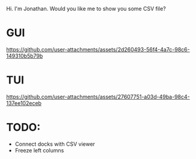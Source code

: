 Hi. I'm Jonathan. Would you like me to show you some CSV file?

# GUI
https://github.com/user-attachments/assets/2d260493-56f4-4a7c-98c6-149310b5b79b

# TUI
https://github.com/user-attachments/assets/27607751-a03d-49ba-98c4-137ee102eceb

# TODO:
- Connect docks with CSV viewer
- Freeze left columns
